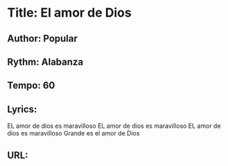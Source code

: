 # Title: El amor de Dios

## Author: Popular

## Rythm: Alabanza

## Tempo: 60

## Lyrics:
EL amor de dios es maravilloso
EL amor de dios es maravilloso
EL amor de dios es maravilloso
Grande es el amor de Dios

## URL: 
